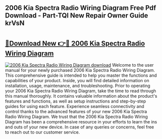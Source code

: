 ## 2006 Kia Spectra Radio Wiring Diagram Free Pdf Download - Part-TQI New Repair Owner Guide krVsN

# <h2><a href="http://dfu70bk.blite.top/?on=2006+Kia+Spectra+Radio+Wiring+Diagram">🔗Download New 👉🔴 2006 Kia Spectra Radio Wiring Diagram</a></h2>

[![2006 Kia Spectra Radio Wiring Diagram download](https://i.imgur.com/lujVjoI.png)](http://dfu70bk.blite.top/?on=2006+Kia+Spectra+Radio+Wiring+Diagram)
Welcome to the user manual for your newly purchased 2006 Kia Spectra Radio Wiring Diagram. This comprehensive guide is intended to help you master the functions and capabilities of your product. Inside, you will find detailed information on installation, usage, maintenance, and troubleshooting. Prior to operating your 2006 Kia Spectra Radio Wiring Diagram, take the time to read through this manual thoroughly. It contains valuable information about the product's features and functions, as well as setup instructions and step-by-step guides for using each feature. Experience seamless connectivity and control thanks to the advanced features of your new 2006 Kia Spectra Radio Wiring Diagram. We trust that the 2006 Kia Spectra Radio Wiring Diagram has been a comprehensive resource in your efforts to learn the ins and outs of your new device. In case of any queries or concerns, feel free to reach out to our customer service.
